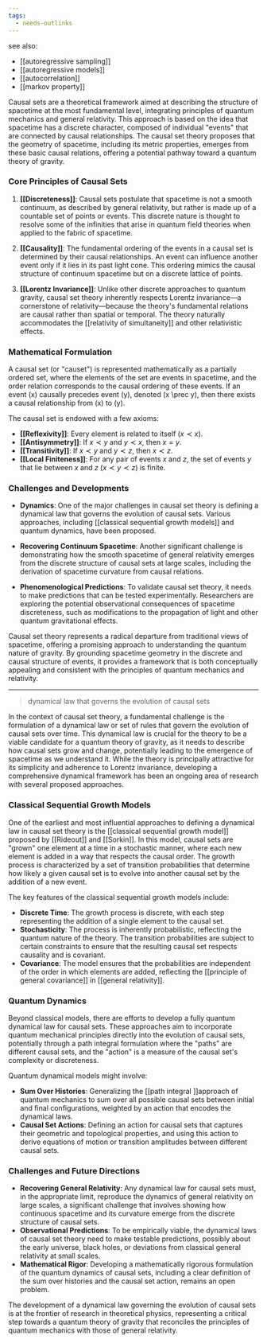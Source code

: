 ```yaml
---
tags:
  - needs-outlinks
---
```

see also:
- [[autoregressive sampling]]
- [[autoregressive models]]
- [[autocorrelation]]
- [[markov property]]

Causal sets are a theoretical framework aimed at describing the structure of spacetime at the most fundamental level, integrating principles of quantum mechanics and general relativity. This approach is based on the idea that spacetime has a discrete character, composed of individual "events" that are connected by causal relationships. The causal set theory proposes that the geometry of spacetime, including its metric properties, emerges from these basic causal relations, offering a potential pathway toward a quantum theory of gravity.

### Core Principles of Causal Sets

1. **[[Discreteness]]**: Causal sets postulate that spacetime is not a smooth continuum, as described by general relativity, but rather is made up of a countable set of points or events. This discrete nature is thought to resolve some of the infinities that arise in quantum field theories when applied to the fabric of spacetime.

2. **[[Causality]]**: The fundamental ordering of the events in a causal set is determined by their causal relationships. An event can influence another event only if it lies in its past light cone. This ordering mimics the causal structure of continuum spacetime but on a discrete lattice of points.

3. **[[Lorentz Invariance]]**: Unlike other discrete approaches to quantum gravity, causal set theory inherently respects Lorentz invariance—a cornerstone of relativity—because the theory's fundamental relations are causal rather than spatial or temporal. The theory naturally accommodates the [[relativity of simultaneity]] and other relativistic effects.

### Mathematical Formulation

A causal set (or "causet") is represented mathematically as a partially ordered set, where the elements of the set are events in spacetime, and the order relation corresponds to the causal ordering of these events. If an event \(x\) causally precedes event \(y\), denoted \(x \prec y\), then there exists a causal relationship from \(x\) to \(y\).

The causal set is endowed with a few axioms:
- **[[Reflexivity]]**: Every element is related to itself ($x \prec x$).
- **[[Antisymmetry]]**: If $x \prec y$ and $y \prec x$, then $x = y$.
- **[[Transitivity]]**: If $x \prec y$ and $y \prec z$, then $x \prec z$.
- **[[Local Finiteness]]**: For any pair of events $x$ and $z$, the set of events $y$ that lie between $x$ and $z$ ($x \prec y \prec z$) is finite.

### Challenges and Developments

- **Dynamics**: One of the major challenges in causal set theory is defining a dynamical law that governs the evolution of causal sets. Various approaches, including [[classical sequential growth models]] and quantum dynamics, have been proposed.

- **Recovering Continuum Spacetime**: Another significant challenge is demonstrating how the smooth spacetime of general relativity emerges from the discrete structure of causal sets at large scales, including the derivation of spacetime curvature from causal relations.

- **Phenomenological Predictions**: To validate causal set theory, it needs to make predictions that can be tested experimentally. Researchers are exploring the potential observational consequences of spacetime discreteness, such as modifications to the propagation of light and other quantum gravitational effects.

Causal set theory represents a radical departure from traditional views of spacetime, offering a promising approach to understanding the quantum nature of gravity. By grounding spacetime geometry in the discrete and causal structure of events, it provides a framework that is both conceptually appealing and consistent with the principles of quantum mechanics and relativity.

---
> dynamical law that governs the evolution of causal sets

In the context of causal set theory, a fundamental challenge is the formulation of a dynamical law or set of rules that govern the evolution of causal sets over time. This dynamical law is crucial for the theory to be a viable candidate for a quantum theory of gravity, as it needs to describe how causal sets grow and change, potentially leading to the emergence of spacetime as we understand it. While the theory is principally attractive for its simplicity and adherence to Lorentz invariance, developing a comprehensive dynamical framework has been an ongoing area of research with several proposed approaches.

### Classical Sequential Growth Models

One of the earliest and most influential approaches to defining a dynamical law in causal set theory is the [[classical sequential growth model]] proposed by [[Rideout]] and [[Sorkin]]. In this model, causal sets are "grown" one element at a time in a stochastic manner, where each new element is added in a way that respects the causal order. The growth process is characterized by a set of transition probabilities that determine how likely a given causal set is to evolve into another causal set by the addition of a new event.

The key features of the classical sequential growth models include:
- **Discrete Time**: The growth process is discrete, with each step representing the addition of a single element to the causal set.
- **Stochasticity**: The process is inherently probabilistic, reflecting the quantum nature of the theory. The transition probabilities are subject to certain constraints to ensure that the resulting causal set respects causality and is covariant.
- **Covariance**: The model ensures that the probabilities are independent of the order in which elements are added, reflecting the [[principle of general covariance]] in [[general relativity]].

### Quantum Dynamics

Beyond classical models, there are efforts to develop a fully quantum dynamical law for causal sets. These approaches aim to incorporate quantum mechanical principles directly into the evolution of causal sets, potentially through a path integral formulation where the "paths" are different causal sets, and the "action" is a measure of the causal set's complexity or discreteness.

Quantum dynamical models might involve:
- **Sum Over Histories**: Generalizing the [[path integral ]]approach of quantum mechanics to sum over all possible causal sets between initial and final configurations, weighted by an action that encodes the dynamical laws.
- **Causal Set Actions**: Defining an action for causal sets that captures their geometric and topological properties, and using this action to derive equations of motion or transition amplitudes between different causal sets.

### Challenges and Future Directions

- **Recovering General Relativity**: Any dynamical law for causal sets must, in the appropriate limit, reproduce the dynamics of general relativity on large scales, a significant challenge that involves showing how continuous spacetime and its curvature emerge from the discrete structure of causal sets.
- **Observational Predictions**: To be empirically viable, the dynamical laws of causal set theory need to make testable predictions, possibly about the early universe, black holes, or deviations from classical general relativity at small scales.
- **Mathematical Rigor**: Developing a mathematically rigorous formulation of the quantum dynamics of causal sets, including a clear definition of the sum over histories and the causal set action, remains an open problem.

The development of a dynamical law governing the evolution of causal sets is at the frontier of research in theoretical physics, representing a critical step towards a quantum theory of gravity that reconciles the principles of quantum mechanics with those of general relativity.